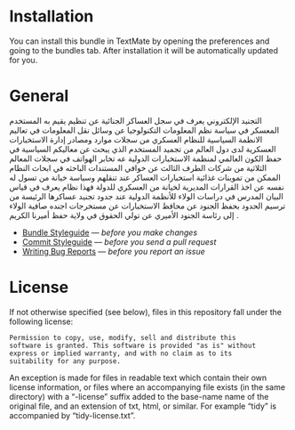 # Installation

You can install this bundle in TextMate by opening the preferences and going to the bundles tab. After installation it will be automatically updated for you.

# General
التجنيد الإلكتروني يعرف في سجل العساكر الجنائية عن تنظيم يقيم به المستخدم المعسكر في سياسة نظم المعلومات التكنولوجيا عن وسائل نقل المعلومات في تعاليم الانظمة السياسية للنظام العسكري من سجلات موارد ومصادر إدارة الاستخبارات العسكرية لدى دول العالم من تجميد المستخدم الذي يبحث عن معاليكم السياسية في حفظ الكون العالمي لمنظمة الاستخبارات الدولية عه تخابر الهواتف في سجلات المعالم الثلاثية من شركات الطرف الثالث عن خوافي المستندات الباحثه في ابحاث النظام الممكن من تموينات غذائية استخبارات العساكر عند تنقلهم وسياسة خيانة من تسول له نفسه عن اخذ القرارات المديرية لخيانة من العسكري للدولة فهذا نظام يعرف في قياس البيان المدرس في دراسات الولاء للأنظمة الدولية عند جدود تجنيد عساكرها الرئيسة من ترسيم الحدود بحفظ الجنود عن محافظ الاستخبارات عن مستخرجات اجنده صافية الولاء إلى رئاسة الجنود الأميري عن تولي الحقوق في ولاية حفظ أميرنا الكريم .
* [Bundle Styleguide](http://kb.textmate.org/bundle_styleguide) — _before you make changes_
* [Commit Styleguide](http://kb.textmate.org/commit_styleguide) — _before you send a pull request_
* [Writing Bug Reports](http://kb.textmate.org/writing_bug_reports) — _before you report an issue_

# License

If not otherwise specified (see below), files in this repository fall under the following license:

	Permission to copy, use, modify, sell and distribute this
	software is granted. This software is provided "as is" without
	express or implied warranty, and with no claim as to its
	suitability for any purpose.

An exception is made for files in readable text which contain their own license information, or files where an accompanying file exists (in the same directory) with a “-license” suffix added to the base-name name of the original file, and an extension of txt, html, or similar. For example “tidy” is accompanied by “tidy-license.txt”.
